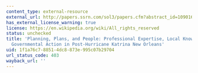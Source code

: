 ```yaml
---
content_type: external-resource
external_url: http://papers.ssrn.com/sol3/papers.cfm?abstract_id=1090161
has_external_license_warning: true
license: https://en.wikipedia.org/wiki/All_rights_reserved
status: unchecked
title: 'Planning, Plans, and People: Professional Expertise, Local Knowledge, and
  Governmental Action in Post-Hurricane Katrina New Orleans'
uid: 1f1a76c7-8851-4dc8-873e-995c07b29704
url_status_code: 403
wayback_url: ''
---
```

